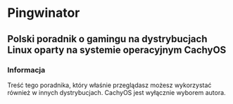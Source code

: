 # Pingwinator
## Polski poradnik o gamingu na dystrybucjach Linux oparty na systemie operacyjnym CachyOS

### Informacja
Treść tego poradnika, który właśnie przeglądasz możesz wykorzystać również w innych dystrybucjach. CachyOS jest wyłącznie wyborem autora.

